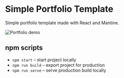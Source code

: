 # Simple Portfolio Template
Simple portfolio template made with React and Mantine.

![Portfolio demo](Isolated.png "Title")

## npm scripts

- `npm start` – start project locally
- `npm run build` – export project for production
- `npm run serve` – serve production build locally